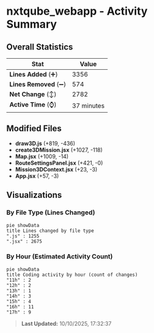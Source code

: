 # nxtqube_webapp - Activity Summary 

## Overall Statistics

| Stat                   | Value                                                             |
| ---------------------- | ----------------------------------------------------------------- |
| **Lines Added** (➕)   | 3356                                          |
| **Lines Removed** (➖) | 574                                        |
| **Net Change** (↕)    | 2782                |
| **Active Time** (⌚)   | 37 minutes |


## Modified Files
- **draw3D.js** (+819, -436)
- **create3DMission.jsx** (+1027, -118)
- **Map.jsx** (+1009, -14)
- **RouteSettingsPanel.jsx** (+421, -0)
- **Mission3DContext.jsx** (+23, -3)
- **App.jsx** (+57, -3)

## Visualizations

### By File Type (Lines Changed)

```mermaid
pie showData
title Lines changed by file type
".js" : 1255
".jsx" : 2675
```

### By Hour (Estimated Activity Count)

```mermaid
pie showData
title Coding activity by hour (count of changes)
"11h" : 2
"12h" : 2
"13h" : 1
"14h" : 3
"15h" : 4
"16h" : 11
"17h" : 9
```


> **Last Updated:** 10/10/2025, 17:32:37
